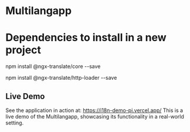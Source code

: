 # Multilangapp

# Dependencies to install in a new project

npm install @ngx-translate/core --save

npm install @ngx-translate/http-loader --save

## Live Demo
See the application in action at: https://i18n-demo-pi.vercel.app/
This is a live demo of the Multilangapp, showcasing its functionality in a real-world setting.
